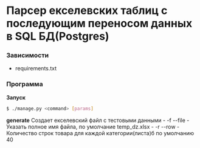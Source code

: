 # Парсер екселевских таблиц с последующим переносом данных в SQL БД(Postgres)

### Зависимости

- requirements.txt

### Программа
**Запуск**
```sh
$ ./manage.py <command> [params]
```
**generate**
    Создает екселевский файл с тестовыми данными
    - -f --file - Указать полное имя файла, по умолчание temp_dz.xlsx
    - -r --row  - Количество строк товара для каждой категории(листа)б по умолчанию 40